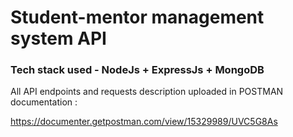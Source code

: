 # Student-mentor management system API

### Tech stack used - NodeJs + ExpressJs + MongoDB

All API endpoints and requests description uploaded in POSTMAN documentation :

https://documenter.getpostman.com/view/15329989/UVC5G8As

